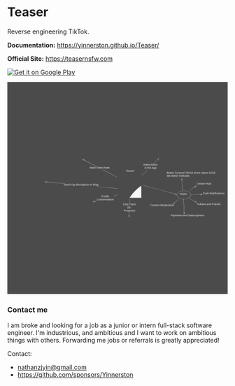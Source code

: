 # Teaser

Reverse engineering TikTok.

**Documentation:** https://yinnerston.github.io/Teaser/

**Official Site:** https://teasernsfw.com

<a href='https://play.google.com/store/apps/details?id=com.yinnerston.teaser&pcampaignid=pcampaignidMKT-Other-global-all-co-prtnr-py-PartBadge-Mar2515-1'><img alt='Get it on Google Play' src='https://play.google.com/intl/en_us/badges/static/images/badges/en_badge_web_generic.png'/></a>

![Teaser Mind Map](./docs/Teaser/static/docs/img/teasermindmap.svg)


### Contact me
I am broke and looking for a job as a junior or intern full-stack software engineer.
I'm industrious, and ambitious and I want to work on ambitious things with others.
Forwarding me jobs or referrals is greatly appreciated!

Contact:
- nathanzjyin@gmail.com
- https://github.com/sponsors/Yinnerston
